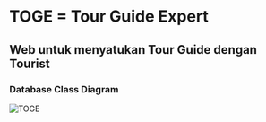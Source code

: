 # TOGE = Tour Guide Expert
## Web untuk menyatukan Tour Guide dengan Tourist

### Database Class Diagram
![TOGE](https://user-images.githubusercontent.com/34114125/55676377-5dca7e80-58fe-11e9-8bec-4c9979cf6cce.png)
